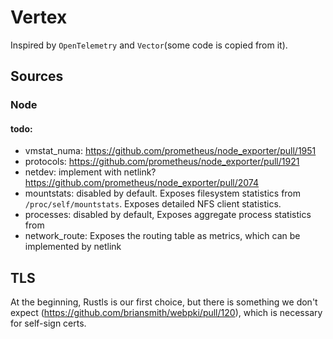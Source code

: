 # Vertex

Inspired by `OpenTelemetry` and `Vector`(some code is copied from it).

## Sources

### Node
#### todo:
- vmstat_numa: https://github.com/prometheus/node_exporter/pull/1951
- protocols: https://github.com/prometheus/node_exporter/pull/1921
- netdev: implement with netlink? https://github.com/prometheus/node_exporter/pull/2074
- mountstats: disabled by default. Exposes filesystem statistics from `/proc/self/mountstats`. Exposes detailed NFS client statistics.
- processes: disabled by default, Exposes aggregate process statistics from
- network_route: Exposes the routing table as metrics, which can be implemented by netlink

## TLS
At the beginning, Rustls is our first choice, but there is something we don't expect
(https://github.com/briansmith/webpki/pull/120), which is necessary for self-sign certs.